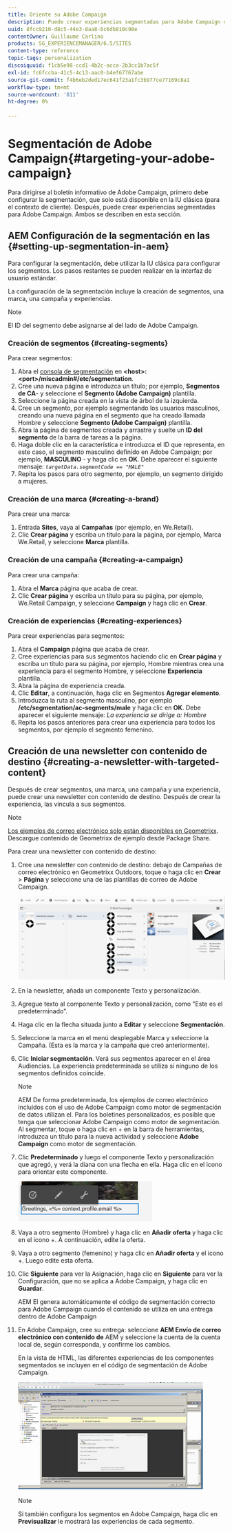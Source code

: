 ```yaml
---
title: Oriente su Adobe Campaign
description: Puede crear experiencias segmentadas para Adobe Campaign después de configurar la segmentación.
uuid: 8fcc9210-d8c5-44e3-8aa8-6c6db810c98e
contentOwner: Guillaume Carlino
products: SG_EXPERIENCEMANAGER/6.5/SITES
content-type: reference
topic-tags: personalization
discoiquuid: f1cb5e98-ccd1-4b2c-acca-2b3cc1b7ac5f
exl-id: fc6fccba-41c5-4c13-aac0-b4ef67767abe
source-git-commit: f4b6eb2ded17ec641f23a1fc3b977ce77169c8a1
workflow-type: tm+mt
source-wordcount: '811'
ht-degree: 0%

---
```


# Segmentación de Adobe Campaign{#targeting-your-adobe-campaign}

Para dirigirse al boletín informativo de Adobe Campaign, primero debe configurar la segmentación, que solo está disponible en la IU clásica (para el contexto de cliente). Después, puede crear experiencias segmentadas para Adobe Campaign. Ambos se describen en esta sección.

## AEM Configuración de la segmentación en las {#setting-up-segmentation-in-aem}

Para configurar la segmentación, debe utilizar la IU clásica para configurar los segmentos. Los pasos restantes se pueden realizar en la interfaz de usuario estándar.

La configuración de la segmentación incluye la creación de segmentos, una marca, una campaña y experiencias.

>[!NOTE]
>
>El ID del segmento debe asignarse al del lado de Adobe Campaign.

### Creación de segmentos {#creating-segments}

Para crear segmentos:

1. Abra el [consola de segmentación](http://localhost:4502/miscadmin#/etc/segmentation) en **&lt;host>:&lt;port>/miscadmin#/etc/segmentation**.
1. Cree una nueva página e introduzca un título; por ejemplo, **Segmentos de CA**- y seleccione el **Segmento (Adobe Campaign)** plantilla.
1. Seleccione la página creada en la vista de árbol de la izquierda.
1. Cree un segmento, por ejemplo segmentando los usuarios masculinos, creando una nueva página en el segmento que ha creado llamada Hombre y seleccione **Segmento (Adobe Campaign)** plantilla.
1. Abra la página de segmentos creada y arrastre y suelte un **ID del segmento** de la barra de tareas a la página.
1. Haga doble clic en la característica e introduzca el ID que representa, en este caso, el segmento masculino definido en Adobe Campaign; por ejemplo, **MASCULINO** - y haga clic en **OK**. Debe aparecer el siguiente mensaje: *`targetData.segmentCode == "MALE"`*
1. Repita los pasos para otro segmento, por ejemplo, un segmento dirigido a mujeres.

### Creación de una marca {#creating-a-brand}

Para crear una marca:

1. Entrada **Sites**, vaya al **Campañas** (por ejemplo, en We.Retail).
1. Clic **Crear página** y escriba un título para la página, por ejemplo, Marca We.Retail, y seleccione **Marca** plantilla.

### Creación de una campaña {#creating-a-campaign}

Para crear una campaña:

1. Abra el **Marca** página que acaba de crear.
1. Clic **Crear página** y escriba un título para su página, por ejemplo, We.Retail Campaign, y seleccione **Campaign** y haga clic en **Crear**.

### Creación de experiencias {#creating-experiences}

Para crear experiencias para segmentos:

1. Abra el **Campaign** página que acaba de crear.
1. Cree experiencias para sus segmentos haciendo clic en **Crear página** y escriba un título para su página, por ejemplo, Hombre mientras crea una experiencia para el segmento Hombre, y seleccione **Experiencia** plantilla.
1. Abra la página de experiencia creada.
1. Clic **Editar**, a continuación, haga clic en Segmentos **Agregar elemento**.
1. Introduzca la ruta al segmento masculino, por ejemplo **/etc/segmentation/ac-segments/male** y haga clic en **OK**. Debe aparecer el siguiente mensaje: *La experiencia se dirige a: Hombre*
1. Repita los pasos anteriores para crear una experiencia para todos los segmentos, por ejemplo el segmento femenino.

## Creación de una newsletter con contenido de destino {#creating-a-newsletter-with-targeted-content}

Después de crear segmentos, una marca, una campaña y una experiencia, puede crear una newsletter con contenido de destino. Después de crear la experiencia, las vincula a sus segmentos.

>[!NOTE]
>
>[Los ejemplos de correo electrónico solo están disponibles en Geometrixx](/help/sites-developing/we-retail.md). Descargue contenido de Geometrixx de ejemplo desde Package Share.

Para crear una newsletter con contenido de destino:

1. Cree una newsletter con contenido de destino: debajo de Campañas de correo electrónico en Geometrixx Outdoors, toque o haga clic en **Crear** > **Página** y seleccione una de las plantillas de correo de Adobe Campaign.

   ![chlimage_1-188](assets/chlimage_1-188.png)

1. En la newsletter, añada un componente Texto y personalización.
1. Agregue texto al componente Texto y personalización, como &quot;Este es el predeterminado&quot;.
1. Haga clic en la flecha situada junto a **Editar** y seleccione **Segmentación**.
1. Seleccione la marca en el menú desplegable Marca y seleccione la Campaña. (Esta es la marca y la campaña que creó anteriormente).
1. Clic **Iniciar segmentación**. Verá sus segmentos aparecer en el área Audiencias. La experiencia predeterminada se utiliza si ninguno de los segmentos definidos coincide.

   >[!NOTE]
   >
   >AEM De forma predeterminada, los ejemplos de correo electrónico incluidos con el uso de Adobe Campaign como motor de segmentación de datos utilizan el. Para los boletines personalizados, es posible que tenga que seleccionar Adobe Campaign como motor de segmentación. Al segmentar, toque o haga clic en + en la barra de herramientas, introduzca un título para la nueva actividad y seleccione **Adobe Campaign** como motor de segmentación.

1. Clic **Predeterminado** y luego el componente Texto y personalización que agregó, y verá la diana con una flecha en ella. Haga clic en el icono para orientar este componente.

   ![chlimage_1-189](assets/chlimage_1-189.png)

1. Vaya a otro segmento (Hombre) y haga clic en **Añadir oferta** y haga clic en el icono +. A continuación, edite la oferta.
1. Vaya a otro segmento (femenino) y haga clic en **Añadir oferta** y el icono +. Luego edite esta oferta.
1. Clic **Siguiente** para ver la Asignación, haga clic en **Siguiente** para ver la Configuración, que no se aplica a Adobe Campaign, y haga clic en **Guardar**.

   AEM El genera automáticamente el código de segmentación correcto para Adobe Campaign cuando el contenido se utiliza en una entrega dentro de Adobe Campaign

1. En Adobe Campaign, cree su entrega: seleccione **AEM Envío de correo electrónico con contenido de** AEM y seleccione la cuenta de la cuenta local de, según corresponda, y confirme los cambios.

   En la vista de HTML, las diferentes experiencias de los componentes segmentados se incluyen en el código de segmentación de Adobe Campaign.

   ![chlimage_1-190](assets/chlimage_1-190.png)

   >[!NOTE]
   >
   >Si también configura los segmentos en Adobe Campaign, haga clic en **Previsualizar** le mostrará las experiencias de cada segmento.
